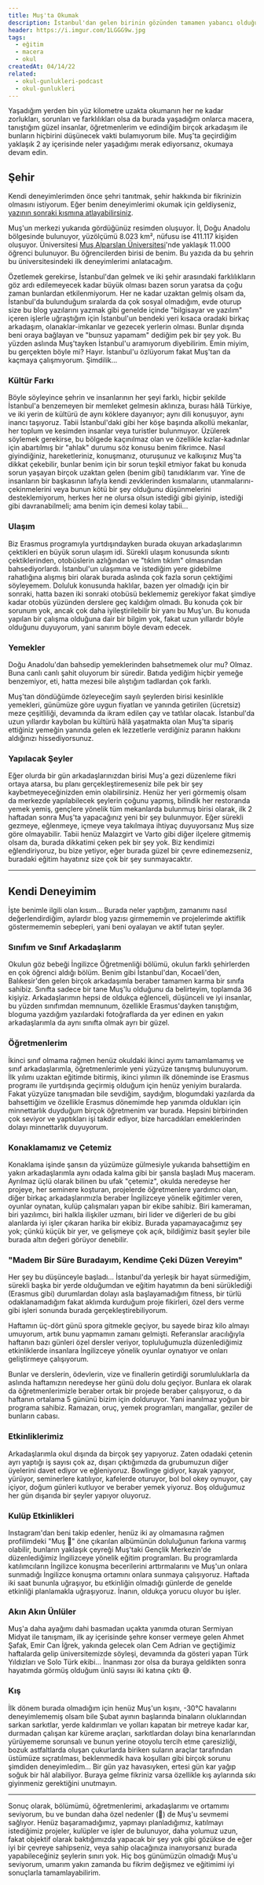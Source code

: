 ```yaml
---
title: Muş'ta Okumak
description: İstanbul'dan gelen birinin gözünden tamamen yabancı olduğu bir bölge ve şehirde geçirdiği üniversite hayatı ve başından geçen maceralar.
header: https://i.imgur.com/1LGGG9w.jpg
tags:
  - eğitim
  - macera
  - okul
createdAt: 04/14/22
related:
  - okul-gunlukleri-podcast
  - okul-gunlukleri
---
```


Yaşadığım yerden bin yüz kilometre uzakta okumanın her ne kadar zorlukları, sorunları ve farklılıkları olsa da burada yaşadığım onlarca macera, tanıştığım güzel insanlar, öğretmenlerim ve edindiğim birçok arkadaşım ile bunların hiçbirini düşünecek vakti bulamıyorum bile. Muş'ta geçirdiğim yaklaşık 2 ay içerisinde neler yaşadığımı merak ediyorsanız, okumaya devam edin.

## Şehir

Kendi deneyimlerimden önce şehri tanıtmak, şehir hakkında bir fikrinizin olmasını istiyorum. Eğer benim deneyimlerimi okumak için geldiyseniz, [yazının sonraki kısmına atlayabilirsiniz](#kendi-deneyimim).

<blog-image-container>
  <smart-image src="https://i.imgur.com/anEBDJz.jpg"></smart-image>
</blog-image-container>

Muş'un merkezi yukarıda gördüğünüz resimden oluşuyor. İl, Doğu Anadolu bölgesinde bulunuyor, yüzölçümü 8.023 km², nüfusu ise 411.117 kişiden oluşuyor. Üniversitesi [Muş Alparslan Üniversitesi](https://alparslan.edu.tr)'nde yaklaşık 11.000 öğrenci bulunuyor. Bu öğrencilerden birisi de benim. Bu yazıda da bu şehrin bu üniversitesindeki ilk deneyimlerimi anlatacağım.

Özetlemek gerekirse, İstanbul'dan gelmek ve iki şehir arasındaki farklılıkların göz ardı edilemeyecek kadar büyük olması bazen sorun yaratsa da çoğu zaman bunlardan etkilenmiyorum. Her ne kadar uzaktan gelmiş olsam da, İstanbul'da bulunduğum sıralarda da çok sosyal olmadığım, evde oturup size bu blog yazılarını yazmak gibi genelde içinde "bilgisayar ve yazılım" içeren işlerle uğraştığım için İstanbul'un bendeki yeri kısaca oradaki birkaç arkadaşım, olanaklar-imkanlar ve gezecek yerlerin olması. Bunlar dışında beni oraya bağlayan ve "bunsuz yapamam" dediğim pek bir şey yok. Bu yüzden aslında Muş'tayken İstanbul'u aramıyorum diyebilirim. Emin miyim, bu gerçekten böyle mi? Hayır. İstanbul'u özlüyorum fakat Muş'tan da kaçmaya çalışmıyorum. Şimdilik...

### Kültür Farkı

Böyle söyleyince şehrin ve insanlarının her şeyi farklı, hiçbir şekilde İstanbul'a benzemeyen bir memleket gelmesin aklınıza, burası hâlâ Türkiye, ve iki yerin de kültürü de aynı köklere dayanıyor; aynı dili konuşuyor, aynı inancı taşıyoruz. Tabii İstanbul'daki gibi her köşe başında alkollü mekanlar, her toplum ve kesimden insanlar veya turistler bulunmuyor. Üzülerek söylemek gerekirse, bu bölgede kaçınılmaz olan ve özellikle kızlar-kadınlar için abartılmış bir "ahlak" durumu söz konusu benim fikrimce. Nasıl giyindiğiniz, hareketleriniz, konuşmanız, oturuşunuz ve kalkışınız Muş'ta dikkat çekebilir, bunlar benim için bir sorun teşkil etmiyor fakat bu konuda sorun yaşayan birçok uzaktan gelen (benim gibi) tanıdıklarım var. Yine de insanların bir başkasının lafıyla kendi zevklerinden kısmalarını, utanmalarını-çekinmelerini veya bunun kötü bir şey olduğunu düşünmelerini desteklemiyorum, herkes her ne olursa olsun istediği gibi giyinip, istediği gibi davranabilmeli; ama benim için demesi kolay tabii...

### Ulaşım

Biz Erasmus programıyla yurtdışındayken burada okuyan arkadaşlarımın çektikleri en büyük sorun ulaşım idi. Sürekli ulaşım konusunda sıkıntı çektiklerinden, otobüslerin azlığından ve "tıklım tıklım" olmasından bahsediyorlardı. İstanbul'un ulaşımına ve istediğim yere gidebilme rahatlığına alışmış biri olarak burada aslında çok fazla sorun çektiğimi söyleyemem. Doluluk konusunda haklılar, bazen yer olmadığı için bir sonraki, hatta bazen iki sonraki otobüsü beklememiz gerekiyor fakat şimdiye kadar otobüs yüzünden derslere geç kaldığım olmadı. Bu konuda çok bir sorunum yok, ancak çok daha iyileştirilebilir bir yanı bu Muş'un. Bu konuda yapılan bir çalışma olduğuna dair bir bilgim yok, fakat uzun yıllardır böyle olduğunu duyuyorum, yani sanırım böyle devam edecek.

### Yemekler

Doğu Anadolu'dan bahsedip yemeklerinden bahsetmemek olur mu? Olmaz. Buna canlı canlı şahit oluyorum bir süredir. Batıda yediğim hiçbir yemeğe benzemiyor, eti, hatta mezesi bile alıştığım tadlardan çok farklı.

<blog-image-container>
  <smart-image src="https://i.imgur.com/FbJ3aaC.jpg" class="h-[500px]" caption="Masaya sığmayan meze çeşitliliği."></smart-image>
</blog-image-container>

Muş'tan döndüğümde özleyeceğim sayılı şeylerden birisi kesinlikle yemekleri, günümüze göre uygun fiyatları ve yanında getirilen (ücretsiz) meze çeşitliliği, devamında da ikram edilen çay ve tatlılar olacak. İstanbul'da uzun yıllardır kaybolan bu kültürü hâlâ yaşatmakta olan Muş'ta sipariş ettiğiniz yemeğin yanında gelen ek lezzetlerle verdiğiniz paranın hakkını aldığınızı hissediyorsunuz.

### Yapılacak Şeyler

Eğer olurda bir gün arkadaşlarınızdan birisi Muş'a gezi düzenleme fikri ortaya atarsa, bu planı gerçekleştiremeseniz bile pek bir şey kaybetmeyeceğinizden emin olabilirsiniz. Henüz her yeri görmemiş olsam da merkezde yapılabilecek şeylerin çoğunu yapmış, bilindik her restoranda yemek yemiş, gençlere yönelik tüm mekanlarda bulunmuş birisi olarak, ilk 2 haftadan sonra Muş'ta yapacağınız yeni bir şey bulunmuyor. Eğer sürekli gezmeye, eğlenmeye, içmeye veya takılmaya ihtiyaç duyuyorsanız Muş size göre olmayabilir. Tabii henüz Malazgirt ve Varto gibi diğer ilçelere gitmemiş olsam da, burada dikkatimi çeken pek bir şey yok. Biz kendimizi eğlendiriyoruz, bu bize yetiyor, eğer burada güzel bir çevre edinemezseniz, buradaki eğitim hayatınız size çok bir şey sunmayacaktır.

---

## Kendi Deneyimim

İşte benimle ilgili olan kısım... Burada neler yaptığım, zamanımı nasıl değerlendirdiğim, aylardır blog yazısı girmememin ve projelerimde aktiflik göstermememin sebepleri, yani beni oyalayan ve aktif tutan şeyler.

### Sınıfım ve Sınıf Arkadaşlarım

<blog-image-container>
  <smart-image src="https://i.imgur.com/DBhocxQ.jpg" class="h-94" caption="Doğum günü etkinliği çıkışı arkadaşlarım ve ben."></smart-image>
</blog-image-container>

Okulun göz bebeği İngilizce Öğretmenliği bölümü, okulun farklı şehirlerden en çok öğrenci aldığı bölüm. Benim gibi İstanbul'dan, Kocaeli'den, Balıkesir'den gelen birçok arkadaşımla beraber tamamen karma bir sınıfa sahibiz. Sınıfta sadece bir tane Muş'lu olduğunu da belirteyim, toplamda 36 kişiyiz. Arkadaşlarımın hepsi de oldukça eğlenceli, düşünceli ve iyi insanlar, bu yüzden sınıfımdan memnunum, özellikle Erasmus'dayken tanıştığım, bloguma yazdığım yazılardaki fotoğraflarda da yer edinen en yakın arkadaşlarımla da aynı sınıfta olmak ayrı bir güzel.

### Öğretmenlerim

<blog-image-container>
  <smart-image src="https://i.imgur.com/e0u9X35.jpg" caption="Birkaç öğretmenim ve arkadaşlarım."></smart-image>
</blog-image-container>

İkinci sınıf olmama rağmen henüz okuldaki ikinci ayımı tamamlamamış ve sınıf arkadaşlarımla, öğretmenlerimle yeni yüzyüze tanışmış bulunuyorum. İlk yılımı uzaktan eğitimde bitirmiş, ikinci yılımın ilk döneminde ise Erasmus programı ile yurtdışında geçirmiş olduğum için henüz yeniyim buralarda. Fakat yüzyüze tanışmadan bile sevdiğim, saydığım, blogumdaki yazılarda da bahsettiğim ve özellikle Erasmus dönemimde hep yanımda oldukları için minnettarlık duyduğum birçok öğretmenim var burada. Hepsini birbirinden çok seviyor ve yaptıkları işi takdir ediyor, bize harcadıkları emeklerinden dolayı minnettarlık duyuyorum.

### Konaklamamız ve Çetemiz

Konaklama işinde şansın da yüzümüze gülmesiyle yukarıda bahsettiğim en yakın arkadaşlarımla aynı odada kalma gibi bir şansla başladı Muş maceram. Ayrılmaz üçlü olarak bilinen bu ufak "çetemiz", okulda neredeyse her projeye, her seminere koşturan, projelerde öğretmenlere yardımcı olan, diğer birkaç arkadaşlarımızla beraber İngilizceye yönelik eğitimler veren, oyunlar oynatan, kulüp çalışmaları yapan bir ekibe sahibiz. Biri kameraman, biri yazılımcı, biri halkla ilişkiler uzmanı, biri lider ve diğerleri de bu gibi alanlarda iyi işler çıkaran harika bir ekibiz. Burada yapamayacağımız şey yok; çünkü küçük bir yer, ve gelişmeye çok açık, bildiğimiz basit şeyler bile burada altın değeri görüyor denebilir.

### "Madem Bir Süre Buradayım, Kendime Çeki Düzen Vereyim"

Her şey bu düşünceyle başladı... İstanbul'da yerleşik bir hayat sürmediğim, sürekli başka bir yerde olduğumdan ve eğitim hayatımın da beni sürüklediği (Erasmus gibi) durumlardan dolayı asla başlayamadığım fitness, bir türlü odaklanamadığım fakat aklımda kurduğum proje fikirleri, özel ders verme gibi işleri sonunda burada gerçekleştirebiliyorum.

Haftamın üç-dört günü spora gitmekle geçiyor, bu sayede biraz kilo almayı umuyorum, artık bunu yapmamın zamanı gelmişti. Referanslar aracılığıyla haftanın bazı günleri özel dersler veriyor, topluluğumuzla düzenlediğimiz etkinliklerde insanlara İngilizceye yönelik oyunlar oynatıyor ve onları geliştirmeye çalışıyorum.

<blog-image-container>
  <smart-image src="https://i.imgur.com/9jGBoBx.jpg" caption="Bas!!"></smart-image>
</blog-image-container>

Bunlar ve derslerin, ödevlerin, vize ve finallerin getirdiği sorumluluklarla da aslında haftamızın neredeyse her günü dolu dolu geçiyor. Bunlara ek olarak da öğretmenlerimizle beraber ortak bir projede beraber çalışıyoruz, o da haftanın ortalama 5 gününü bizim için dolduruyor. Yani inanılmaz yoğun bir programa sahibiz. Ramazan, oruç, yemek programları, mangallar, geziler de bunların cabası.

### Etkinliklerimiz

<blog-image-container>
  <smart-image src="https://i.imgur.com/DNclkRe.jpg" class="h-94" caption="Kayağa gittiğimiz günden bir fotoğraf."></smart-image>
</blog-image-container>

Arkadaşlarımla okul dışında da birçok şey yapıyoruz. Zaten odadaki çetenin ayrı yaptığı iş sayısı çok az, dışarı çıktığımızda da grubumuzun diğer üyelerini davet ediyor ve eğleniyoruz. Bowlinge gidiyor, kayak yapıyor, yürüyor, seminerlere katılıyor, kafelerde oturuyor, bol bol okey oynuyor, çay içiyor, doğum günleri kutluyor ve beraber yemek yiyoruz. Boş olduğumuz her gün dışarıda bir şeyler yapıyor oluyoruz.

### Kulüp Etkinlikleri

<blog-image-container>
  <smart-image src="https://i.imgur.com/iHZy9oh.jpg" caption="İngilizce kulübümüzü yürüttüğümüz ekip."></smart-image>
</blog-image-container>

Instagram'dan beni takip edenler, henüz iki ay olmamasına rağmen profilimdeki "Muş 🌹" öne çıkarılan albümünün doluluğunun farkına varmış olabilir, bunların yaklaşık çeyreği Muş'taki Gençlik Merkezin'de düzenlediğimiz İngilizceye yönelik eğitim programları. Bu programlarda katılımcıların İngilizce konuşma becerilerini arttırmalarını ve Muş'un onlara sunmadığı İngilizce konuşma ortamını onlara sunmaya çalışıyoruz. Haftada iki saat bununla uğraşıyor, bu etkinliğin olmadığı günlerde de genelde etkinliği planlamakla uğraşıyoruz. İnanın, oldukça yorucu oluyor bu işler.

### Akın Akın Ünlüler

<blog-image-container>
  <smart-image src="https://i.imgur.com/RzdN6G4.jpg" caption="Solo Türk gösteri pilotları."></smart-image>
</blog-image-container>

Muş'a daha ayağımı dahi basmadan uçakta yanımda oturan Sermiyan Midyat ile tanışmam, ilk ay içerisinde şehre konser vermeye gelen Ahmet Şafak, Emir Can İğrek, yakında gelecek olan Cem Adrian ve geçtiğimiz haftalarda gelip üniversitemizde söyleşi, devamında da gösteri yapan Türk Yıldızları ve Solo Türk ekibi... İnanması zor olsa da buraya geldikten sonra hayatımda görmüş olduğum ünlü sayısı iki katına çıktı 😅.

### Kış

<blog-image-container>
  <smart-image src="https://i.imgur.com/u4M3K9m.jpg" class="h-94" caption="Beş dakika yemekhane sırası bekledikten sonra..."></smart-image>
  <smart-image src="https://i.imgur.com/3Jrw6uY.jpg" class="h-94" caption="Kar altında yok olmuş bir araç."></smart-image>
</blog-image-container>

İlk dönem burada olmadığım için henüz Muş'un kışını, -30°C havalarını deneyimlememiş olsam bile Şubat ayının başlarında binaların oluklarından sarkan sarkıtlar, yerde kaldırımları ve yolları kapatan bir metreye kadar kar, durmadan çalışan kar küreme araçları, sarkıtlardan dolayı bina kenarlarından yürüyememe sorunsalı ve bunun yerine otoyolu tercih etme çaresizliği, bozuk astfaltlarda oluşan çukurlarda biriken suların araçlar tarafından üstümüze sıçratılması, beklenmedik hava koşulları gibi birçok sorunu şimdiden deneyimledim... Bir gün yaz havasıyken, ertesi gün kar yağıp soğuk bir hâl alabiliyor. Buraya gelme fikriniz varsa özellikle kış aylarında sıkı giyinmeniz gerektiğini unutmayın.

---

Sonuç olarak, bölümümü, öğretmenlerimi, arkadaşlarımı ve ortamımı seviyorum, bu ve bundan daha özel nedenler (💜) de Muş'u sevmemi sağlıyor. Henüz başaramadığımız, yapmayı planladığımız, katılmayı istediğimiz projeler, kulüpler ve işler de bulunuyor, daha yolumuz uzun, fakat objektif olarak baktığımızda yapacak bir şey yok gibi gözükse de eğer iyi bir çevreye sahipseniz, veya sahip olacağınıza inanıyorsanız burada yapabileceğiniz şeylerin sınırı yok. Hiç boş günümüzün olmadığı Muş'u seviyorum, umarım yakın zamanda bu fikrim değişmez ve eğitimimi iyi sonuçlarla tamamlayabilirim.

